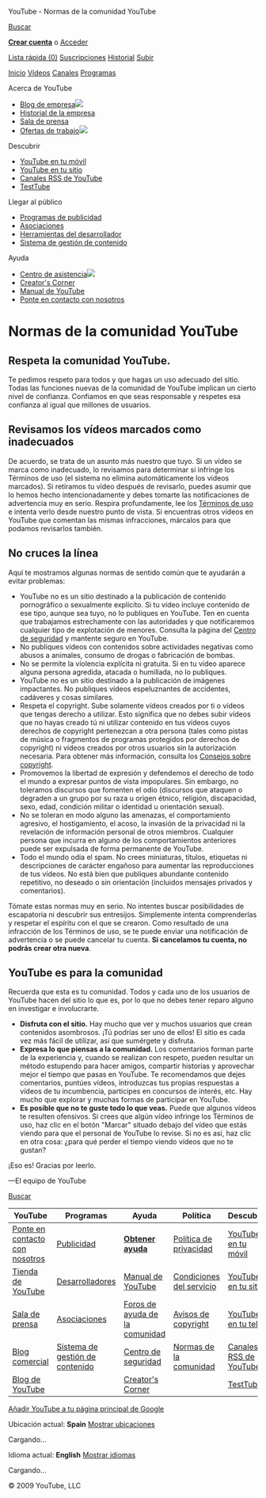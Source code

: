 



YouTube - Normas de la comunidad YouTube





















[Buscar](#)




[**Crear cuenta**](https://www.google.com/accounts/LogoutWarning?continue=http%3A%2F%2Fwww.youtube.com%2Fcreate_account%3Fnext%3DNone<mpl=sso&hl=en_US&service=youtube)
o
[Acceder](https://www.google.com/accounts/ServiceLogin?uilel=3&service=youtube&passive=true&continue=http%3A%2F%2Fwww.youtube.com%2Fsignin%3Faction_handle_signin%3Dtrue%26nomobiletemp%3D1%26hl%3Den_US%26next%3D%252Ft%252Fcommunity_guidelines&hl=en_US<mpl=sso)



[Lista rápida (0)](/watch_queue?all)
[Suscripciones](/my_subscriptions?masthead=1)
[Historial](/my_history)
[Subir](/my_videos_upload)


[Inicio](/)
[Vídeos](/videos)
[Canales](/channels)
[Programas](/shows)












 Acerca de YouTube

* [Blog de empresa![](http://s.ytimg.com/yt/img/img_about_toexternal_14x9-vfl35309.gif)](/blog)
* [Historial de la empresa](/t/about)
* [Sala de prensa](/press_room)
* [Ofertas de trabajo![](http://s.ytimg.com/yt/img/img_about_toexternal_14x9-vfl35309.gif)](http://www.google.com/support/jobs/bin/static.py?page=youtube.cs&lc=youtube)



 Descubrir

* [YouTube en tu móvil](/mobile)
* [YouTube en tu sitio](/youtubeonyoursite)
* [Canales RSS de YouTube](/t/rss_feeds)
* [TestTube](/testtube)



 Llegar al público

* [Programas de publicidad](/t/advertising)
* [Asociaciones](/partners)
* [Herramientas del desarrollador](/dev)
* [Sistema de gestión de contenido](/t/content_management)



 Ayuda

* [Centro de asistencia![](http://s.ytimg.com/yt/img/img_about_toexternal_14x9-vfl35309.gif)](http://www.google.com/support/youtube//bin/static.py?page=start.cs&hl=en-US)
* [Creator's Corner](/t/creators_corner)
* [Manual de YouTube](/t/yt_handbook_home)
* [Ponte en contacto con nosotros](/t/contact_us)




# Normas de la comunidad YouTube


## Respeta la comunidad YouTube.


Te pedimos respeto para todos y que hagas un uso adecuado del sitio. Todas las funciones nuevas de la comunidad de YouTube implican un cierto nivel de confianza. Confiamos en que seas responsable y respetes esa confianza al igual que millones de usuarios.


## Revisamos los vídeos marcados como inadecuados


De acuerdo, se trata de un asunto más nuestro que tuyo. Si un vídeo se marca como inadecuado, lo revisamos para determinar si infringe los Términos de uso (el sistema no elimina automáticamente los vídeos marcados). Si retiramos tu vídeo después de revisarlo, puedes asumir que lo hemos hecho intencionadamente y debes tomarte las notificaciones de advertencia muy en serio. Respira profundamente, lee los [Términos de uso](/t/terms) e intenta verlo desde nuestro punto de vista. Si encuentras otros vídeos en YouTube que comentan las mismas infracciones, márcalos para que podamos revisarlos también.


## No cruces la línea


Aquí te mostramos algunas normas de sentido común que te ayudarán a evitar problemas:


* YouTube no es un sitio destinado a la publicación de contenido pornográfico o sexualmente explícito. Si tu vídeo incluye contenido de ese tipo, aunque sea tuyo, no lo publiques en YouTube. Ten en cuenta que trabajamos estrechamente con las autoridades y que notificaremos cualquier tipo de explotación de menores. Consulta la página del [Centro de seguridad](http://www.google.com/support/youtube/bin/request.py?contact_type=abuse&hl=en-US) y mantente seguro en YouTube.
* No publiques vídeos con contenidos sobre actividades negativas como abusos a animales, consumo de drogas o fabricación de bombas.
* No se permite la violencia explícita ni gratuita. Si en tu vídeo aparece alguna persona agredida, atacada o humillada, no lo publiques.
* YouTube no es un sitio destinado a la publicación de imágenes impactantes. No publiques vídeos espeluznantes de accidentes, cadáveres y cosas similares.
* Respeta el copyright. Sube solamente vídeos creados por ti o vídeos que tengas derecho a utilizar. Esto significa que no debes subir vídeos que no hayas creado tú ni utilizar contenido en tus vídeos cuyos derechos de copyright pertenezcan a otra persona (tales como pistas de música o fragmentos de programas protegidos por derechos de copyright) ni vídeos creados por otros usuarios sin la autorización necesaria. Para obtener más información, consulta los [Consejos sobre copyright](/t/howto_copyright).
* Promovemos la libertad de expresión y defendemos el derecho de todo el mundo a expresar puntos de vista impopulares. Sin embargo, no toleramos discursos que fomenten el odio (discursos que ataquen o degraden a un grupo por su raza u origen étnico, religión, discapacidad, sexo, edad, condición militar o identidad u orientación sexual).
* No se toleran en modo alguno las amenazas, el comportamiento agresivo, el hostigamiento, el acoso, la invasión de la privacidad ni la revelación de información personal de otros miembros. Cualquier persona que incurra en alguno de los comportamientos anteriores puede ser expulsada de forma permanente de YouTube.
* Todo el mundo odia el spam. No crees miniaturas, títulos, etiquetas ni descripciones de carácter engañoso para aumentar las reproducciones de tus vídeos. No está bien que publiques abundante contenido repetitivo, no deseado o sin orientación (incluidos mensajes privados y comentarios).


Tómate estas normas muy en serio. No intentes buscar posibilidades de escapatoria ni descubrir sus entresijos. Simplemente intenta comprenderlas y respetar el espíritu con el que se crearon. Como resultado de una infracción de los Términos de uso, se te puede enviar una notificación de advertencia o se puede cancelar tu cuenta. **Si cancelamos tu cuenta, no podrás crear otra nueva**.


## YouTube es para la comunidad


Recuerda que esta es tu comunidad. Todos y cada uno de los usuarios de YouTube hacen del sitio lo que es, por lo que no debes tener reparo alguno en investigar e involucrarte.


* **Disfruta con el sitio.** Hay mucho que ver y muchos usuarios que crean contenidos asombrosos. ¡Tú podrías ser uno de ellos! El sitio es cada vez más fácil de utilizar, así que sumérgete y disfruta.
* **Expresa lo que piensas a la comunidad.** Los comentarios forman parte de la experiencia y, cuando se realizan con respeto, pueden resultar un método estupendo para hacer amigos, compartir historias y aprovechar mejor el tiempo que pasas en YouTube. Te recomendamos que dejes comentarios, puntúes vídeos, introduzcas tus propias respuestas a vídeos de tu incumbencia, participes en concursos de interés, etc. Hay mucho que explorar y muchas formas de participar en YouTube.
* **Es posible que no te guste todo lo que veas.** Puede que algunos vídeos te resulten ofensivos. Si crees que algún vídeo infringe los Términos de uso, haz clic en el botón "Marcar" situado debajo del vídeo que estás viendo para que el personal de YouTube lo revise. Si no es así, haz clic en otra cosa: ¿para qué perder el tiempo viendo vídeos que no te gustan?


¡Eso es! Gracias por leerlo.


—El equipo de YouTube









[Buscar](#)





| YouTube | Programas | Ayuda | Política | Descubrir |
| --- | --- | --- | --- | --- |
| [Ponte en contacto con nosotros](/t/contact_us) | [Publicidad](/t/advertising) | **[Obtener ayuda](http://www.google.com/support/youtube/bin/static.py?page=start.cs&hl=en-US)** | [Política de privacidad](/t/privacy) | [YouTube en tu móvil](/mobile) |
| [Tienda de YouTube](http://www.googlestore.com/youtube) | [Desarrolladores](http://code.google.com/apis/youtube/overview.html) | [Manual de YouTube](/t/yt_handbook_home) | [Condiciones del servicio](/t/terms) | [YouTube en tu sitio](/youtubeonyoursite) |
| [Sala de prensa](/press_room) | [Asociaciones](/partners) | [Foros de ayuda de la comunidad](http://www.google.com/support/forum/p/youtube?hl=en) | [Avisos de copyright](/t/copyright_notice) | [YouTube en tu tele](/youtubeonyourtv) |
| [Blog comercial](http://ytbizblog.blogspot.com/) | [Sistema de gestión de contenido](/t/content_management) | [Centro de seguridad](http://www.google.com/support/youtube/bin/request.py?contact_type=abuse&hl=en-US) | [Normas de la comunidad](/t/community_guidelines) | [Canales RSS de YouTube](/t/rss_feeds) |
| [Blog de YouTube](/blog) |  | [Creator's Corner](/t/creators_corner) |  | [TestTube](/testtube) |





[Añadir YouTube a tu página principal de Google](http://www.google.com/webmasters/igoogle/youtube.html)


Ubicación actual:
**Spain**
[Mostrar ubicaciones](#)

Cargando...



Idioma actual:
**English**
[Mostrar idiomas](#)

Cargando...





 © 2009 YouTube, LLC
 

 



